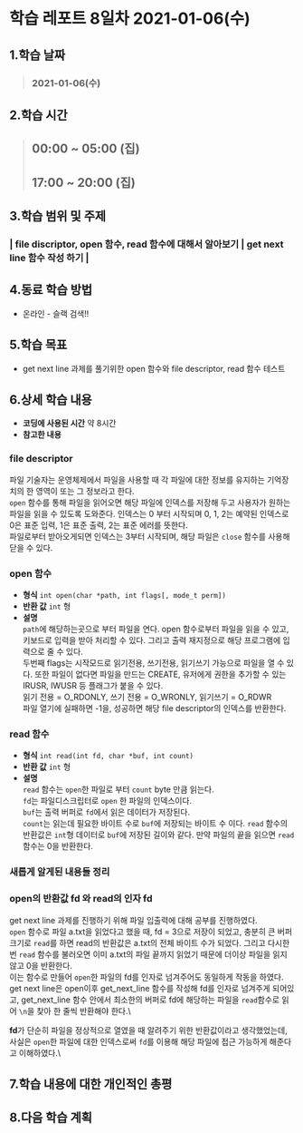 # 학습 레포트 8일차 2021-01-06(수)
## 1.학습 날짜
> ### 2021-01-06(수)
## 2.학습 시간
> ## 00:00 ~ 05:00 (집)
> ## 17:00 ~ 20:00 (집)
## 3.학습 범위 및 주제
### | file discriptor, open 함수, read 함수에 대해서 알아보기 | get next line 함수 작성 하기 |
## 4.동료 학습 방법
- 온라인 - 슬랙 검색!!
## 5.학습 목표
- get next line 과제를 풀기위한 open 함수와 file descriptor, read 함수 테스트
## 6.상세 학습 내용
- **코딩에 사용된 시간** 약 8시간
- **참고한 내용**

### file descriptor
파일 기술자는 운영체제에서 파일을 사용할 때 각 파일에 대한 정보를 유지하는 기억장치의 한 영역이 또는 그 정보라고 한다.\
`open` 함수를 통해 파일을 읽어오면 해당 파일에 인덱스를 저장해 두고 사용자가 원하는 파일을 읽을 수 있도록 도와준다. 인덱스는 0 부터 시작되며 0, 1, 2는 예약된 인덱스로 0은 표준 입력, 1은 표준 출력, 2는 표준 에러를 뜻한다.\
파일로부터 받아오게되면 인덱스는 3부터 시작되며, 해당 파일은 `close` 함수를 사용해 닫을 수 있다.

### open 함수
- **형식** `int open(char *path, int flags[, mode_t perm])`
- **반환 값** `int` 형
- **설명**\
`path`에 해당하는곳으로 부터 파일을 연다.
open 함수로부터 파일을 읽을 수 있고, 키보드로 입력을 받아 처리할 수 있다. 그리고 출력 재지정으로 해당 프로그램에 입력으로 줄 수 있다.\
두번째 flags는 시작모드로 읽기전용, 쓰기전용, 읽기쓰기 가능으로 파일을 열 수 있다. 또한 파일이 없다면 파일을 만드는 CREATE, 유저에게 권한을 추가할 수 있는 IRUSR, IWUSR 등 플래그가 붙을 수 있다.\
읽기 전용 = O_RDONLY, 쓰기 전용 = O_WRONLY, 읽기쓰기 = O_RDWR\
파일 열기에 실패하면 -1을, 성공하면 해당 file descriptor의 인덱스를 반환한다.

### read 함수
- **형식** `int read(int fd, char *buf, int count)`
- **반환 값** `int` 형
- **설명**\
`read` 함수는 `open`한 파일로 부터 `count` byte 만큼 읽는다.\
`fd`는 파일디스크립터로 `open` 한 파일의 인덱스이다.\
`buf`는 출력 버퍼로 `fd`에서 읽은 데이터가 저장된다.\
`count`는 읽는데 필요한 바이트 수로 `buf`에 저장되는 바이트 수 이다.
`read` 함수의 반환값은 `int`형 데이터로 `buf`에 저장된 길이와 같다.
만약 파일의 끝을 읽으면 `read` 함수는 0을 반환한다.

### 새롭게 알게된 내용들 정리
### open의 반환값 fd 와 read의 인자 fd
get next line 과제를 진행하기 위해 파일 입출력에 대해 공부를 진행하였다.\
`open` 함수로 파일 a.txt을 읽었다고 했을 때, fd = 3으로 저장이 되었고, 충분히 큰 버퍼크기로 `read`를 하면 read의 반환값은 a.txt의 전체 바이트 수가 되었다. 그리고 다시한번 `read` 함수를 불러오면 이미 a.txt의 파일 끝까지 읽었기 때문에 더이상 파일을 읽지 않고 0을 반환한다.\
이는 함수로 만들어 `open`한 파일의 fd를 인자로 넘겨주어도 동일하게 작동을 하였다.\
get next line은 open이후 get_next_line 함수를 작성해 fd를 인자로 넘겨주게 되어있고, get_next_line 함수 안에서 최소한의 버퍼로 fd에 해당하는 파일을 `read`함수로 읽어 `\n`을 찾아 한 줄씩 반환해야 한다.\

**fd**가 단순히 파일을 정상적으로 열였을 때 알려주기 위한 반환값이라고 생각했었는데, 사실은 `open`한 파일에 대한 인덱스로써 `fd`를 이용해 해당 파일에 접근 가능하게 해준다고 이해하였다.\




## 7.학습 내용에 대한 개인적인 총평
## 8.다음 학습 계획